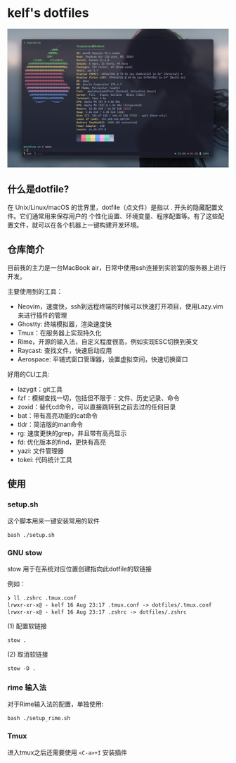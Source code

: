 # kelf's dotfiles

![](assets/shot.png)

## 什么是dotfile?

在 Unix/Linux/macOS 的世界里，dotfile（点文件）是指以 . 开头的隐藏配置文件。它们通常用来保存用户的 个性化设置、环境变量、程序配置等。有了这些配置文件，就可以在各个机器上一键构建开发环境。


## 仓库简介

目前我的主力是一台MacBook air，日常中使用ssh连接到实验室的服务器上进行开发。

主要使用到的工具：

- Neovim，速度快，ssh到远程终端的时候可以快速打开项目，使用Lazy.vim来进行插件的管理
- Ghostty: 终端模拟器，渲染速度快
- Tmux：在服务器上实现持久化
- Rime，开源的输入法，自定义程度很高，例如实现ESC切换到英文
- Raycast: 查找文件，快速启动应用
- Aerospace: 平铺式窗口管理器，设置虚拟空间，快速切换窗口

好用的CLI工具:

- lazygit：git工具
- fzf：模糊查找一切，包括但不限于：文件、历史记录、命令
- zoxid：替代cd命令，可以直接跳转到之前去过的任何目录
- bat：带有高亮功能的cat命令
- tldr：简洁版的man命令
- rg: 速度更快的grep，并且带有高亮显示
- fd: 优化版本的find，更快有高亮
- yazi: 文件管理器
- tokei: 代码统计工具


## 使用

### setup.sh

这个脚本用来一键安装常用的软件

```
bash ./setup.sh
```

### GNU stow

stow 用于在系统对应位置创建指向此dotfile的软链接

例如：

```
❯ ll .zshrc .tmux.conf
lrwxr-xr-x@ - kelf 16 Aug 23:17 .tmux.conf -> dotfiles/.tmux.conf
lrwxr-xr-x@ - kelf 16 Aug 23:17 .zshrc -> dotfiles/.zshrc
```

(1) 配置软链接

```shell
stow .
```

(2) 取消软链接

```shell
stow -D .
```


### rime 输入法

对于Rime输入法的配置，单独使用:

```
bash ./setup_rime.sh
```
 

### Tmux

进入tmux之后还需要使用 `<C-a>+I` 安装插件
